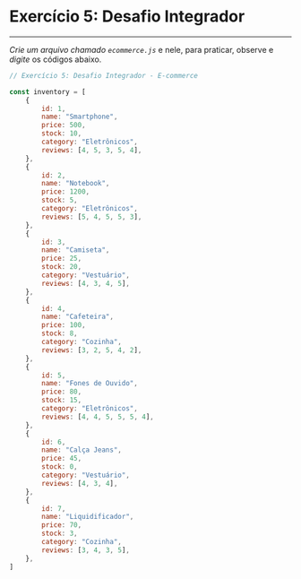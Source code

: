 # Exercício 5: Desafio Integrador

---

_Crie um arquivo chamado `ecommerce.js`_ e nele, para praticar, observe e _digite_ os códigos abaixo.

```javascript
// Exercício 5: Desafio Integrador - E-commerce

const inventory = [
	{
		id: 1,
		name: "Smartphone",
		price: 500,
		stock: 10,
		category: "Eletrônicos",
		reviews: [4, 5, 3, 5, 4],
	},
	{
		id: 2,
		name: "Notebook",
		price: 1200,
		stock: 5,
		category: "Eletrônicos",
		reviews: [5, 4, 5, 5, 3],
	},
	{
		id: 3,
		name: "Camiseta",
		price: 25,
		stock: 20,
		category: "Vestuário",
		reviews: [4, 3, 4, 5],
	},
	{
		id: 4,
		name: "Cafeteira",
		price: 100,
		stock: 8,
		category: "Cozinha",
		reviews: [3, 2, 5, 4, 2],
	},
	{
		id: 5,
		name: "Fones de Ouvido",
		price: 80,
		stock: 15,
		category: "Eletrônicos",
		reviews: [4, 4, 5, 5, 5, 4],
	},
	{
		id: 6,
		name: "Calça Jeans",
		price: 45,
		stock: 0,
		category: "Vestuário",
		reviews: [4, 3, 4],
	},
	{
		id: 7,
		name: "Liquidificador",
		price: 70,
		stock: 3,
		category: "Cozinha",
		reviews: [3, 4, 3, 5],
	},
]
```

